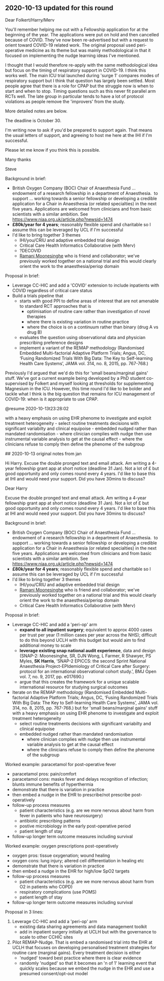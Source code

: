 ## 2020-10-13 updated for this round

Dear Folkert/Harry/Merv

You'll remember helping me out with a Fellowship application for at the beginning of the year. The applications were put on hold and then cancelled because of COVID. They've now been re-advertised but with a request to orient toward COVID-19 related work. The original proposal used peri-operative medicine as its theme but was mainly methodological in that it focused on implementing the nudge learning ideas I've mentioned. 

I thought that I would therefore re-apply with the same methodological idea but focus on the timing of respiratory support in COVID-19. I think this works well. The main ICU trial launched during 'surge 1' compares modes of respiratory support but I think that question has largely been settled. Most people agree that there is a role for CPAP but the struggle now is when to start and when to stop. Timing questions such as this never fit parallel arm RCTs well. The late group in particular tends to have a lot of protocol violations as people remove the 'improvers' from the study.

More detailed notes are below.

The deadline is October 30. 

I'm writing now to ask if you'd be prepared to support again. That means the usual letters of support, and agreeing to host me here at the IHI if I'm successful.

Please let me know if you think this is possible.

Many thanks

Steve

Background in brief:
- British Oxygen Company (BOC) Chair of Anaesthesia Fund ... endowment of a research fellowship in a department of Anaesthesia.   to support ... working towards a senior fellowship or developing a credible application for a Chair in Anaesthesia (or related specialties) in the next five years. Applications are welcomed from clinicians and from basic scientists with a similar ambition. See https://www.niaa.org.uk/article.php?newsid=1474
- **£80k/year for 4 years**; reasonably flexible spend and charitable so I assume this can be leveraged by UCL if I'm successful
- I'd like to bring together 3 themes
	- IHI/you/CRIU and adaptive embedded trial design
	- Critical Care Health Informatics Collaborative (with Merv) 
    - ?DECOVID
	- [Ramani Moonesinghe](https://www.ucl.ac.uk/anaesthesia/people/professor-ramani-moonesinghe-frca-mrcp-fficm-mdres) who is friend and collaborator; we've previously worked together on a national trial and this would clearly orient the work to the anaesthesia/periop domain

Proposal in brief:
- Leverage CC-HIC and add a 'COVID' extension to include inpatients with COVID regardless of critical care status
- Build a trials pipeline that 
    - starts with good PPI to define areas of interest that are not amenable to standard RCT approaches
        that is
        - optimisation of routine care rather than investigation of novel therapies
        - where there is existing variation in routine practice
        - where the choice is on a continuum rather than binary (drug A vs drug B) 
    - evaluates the question using observational data and physician prescribing preference designs    
    - implement a variant of the REMAP methodology (Randomised Embedded Multi-factorial Adaptive Platform Trials; Angus, DC, ‘Fusing Randomized Trials With Big Data: The Key to Self-learning Health Care Systems’, JAMA vol. 314, no. 8, 2015, pp. 767-768.)

Previously I'd argued that we'd do this for 'small beans/marginal gains' stuff. We've got a current example being developed by a PhD student co-supervised by Folkert and myself looking at thresholds for supplementing Magnesium in the ICU. However, this time round I'd like to be bolder and tackle what I think is the big question that remains for ICU management of COVID-19: when is it appropriate to use CPAP.

@resume 2020-10-13t23:28:02

with a heavy emphasis on using EHR phenome to investigate and exploit treatment heterogeneity 
	- select routine treatments decisions with significant variabilty and clinical equipoise
	- embedded nudged rather than mandated randomisation
		- where clinician complies with nudge then use instrumental variable analysis to get at the causal effect
		- where the clinicians refuse to comply then define the phenome of the subgroup


## 2020-10-13 original notes from jan

Hi Harry. Excuse the double pronged text and email attack. Am writing a 4-year fellowship grant app at short notice (deadline 31 Jan). Not a lot of £ but good opportunity and only comes round every 4 years. I'd like to base this at IHI and would need your support. Did you have 30mins to discuss? 

Dear Harry

Excuse the double pronged text and email attack. Am writing a 4-year fellowship grant app at short notice (deadline 31 Jan). Not a lot of £ but good opportunity and only comes round every 4 years. I'd like to base this at IHI and would need your support. Did you have 30mins to discuss? 

Background in brief:
- British Oxygen Company (BOC) Chair of Anaesthesia Fund ... endowment of a research fellowship in a department of Anaesthesia.   to support ... working towards a senior fellowship or developing a credible application for a Chair in Anaesthesia (or related specialties) in the next five years. Applications are welcomed from clinicians and from basic scientists with a similar ambition. See https://www.niaa.org.uk/article.php?newsid=1474
- **£80k/year for 4 years**; reasonably flexible spend and charitable so I assume this can be leveraged by UCL if I'm successful
- I'd like to bring together 3 themes
	- IHI/you/CRIU and adaptive embedded trial design
	- [Ramani Moonesinghe](https://www.ucl.ac.uk/anaesthesia/people/professor-ramani-moonesinghe-frca-mrcp-fficm-mdres) who is friend and collaborator; we've previously worked together on a national trial and this would clearly orient the work to the anaesthesia/periop domain
	- Critical Care Health Informatics Collaborative (with Merv) 


Proposal in brief:
- Leverage CC-HIC and add a 'peri-op' arm
	- **expand to all inpatient surgery**; equivalent to approx 4000 cases per trust per year (1 million cases per year across the NHS); difficult to do this beyond UCLH with this budget but would aim to find additional money to scale
	- **leverage existing snap national audit experience**, data and design (SNAP-2: Moonesinghe, SR, DJN Wong, L Farmer, R Shawyer, PS Myles, **SK Harris**, ‘SNAP-2 EPICCS: the second Sprint National Anaesthesia Project-EPIdemiology of Critical Care after Surgery: protocol for an international observational cohort study.’, BMJ Open vol. 7, no. 9, 2017, pp. e017690.)
	- argue that this creates the framework for a unique scalable international resource for studying surgical outcomes
- Iterate on the REMAP methodology (Randomised Embedded Multi-factorial Adaptive Platform Trials; Angus, DC, ‘Fusing Randomized Trials With Big Data: The Key to Self-learning Health Care Systems’, JAMA vol. 314, no. 8, 2015, pp. 767-768.) but for 'small beans/marginal gains' stuff with a heavy emphasis on using EHR phenome to investigate and exploit treatment heterogeneity 
	- select routine treatments decisions with significant variabilty and clinical equipoise
	- embedded nudged rather than mandated randomisation
		- where clinician complies with nudge then use instrumental variable analysis to get at the causal effect
		- where the clinicians refuse to comply then define the phenome of the subgroup

Worked example: paracetamol for post-operative fever
- paracetamol pros: pain/comfort
- paracetamol cons: masks fever and delays recognition of infection; blunts immune benefits of hyperthermia
- demonstrate that there is variation in practice
- then embed a nudge in the EHR to prescribe/not prescribe post-operatively
- follow-up process measures
	- patient characteristics (e.g. are we more nervous about harm from fever in patients who have neurosurgery)
	- antibiotic prescribing patterns
	- postive microbiology in the early post-operative period
	- patient length of stay 
- follow-up longer term outcome measures including survival


Worked example: oxygen prescriptions post-operatively
- oxygen pros: tissue oxygenation; wound healing
- oxygen cons: lung injury; altered cell differentiation in healing etc
- demonstrate that there is variation in practice
- then embed a nudge in the EHR for high/low SpO2 targets
- follow-up process measures
	- patient characteristics (e.g. are we more nervous about harm from O2 in patients who COPD)
	- respiratory complications (use POMS)
	- patient length of stay 
- follow-up longer term outcome measures including survival

Proposal in 3 lines:
1. Leverage CC-HIC and add a 'peri-op' arm
	- existing data sharing agreements and data management toolkit
	- add in inpatient surgery initially at UCLH but with the governance to scale to other CCHIC sites
2. Pilot REMAP-Nudge. That is embed a randomised trial into the EHR at UCLH that focuses on developing personalised treatment strategies for routine care (marginal gains). Every treatment decision is either 
	- 'nudged' toward best practice where there is clear evidence
	- randomly 'nudged' so that it becomes an 'n of 1' learning event that quickly scales because we embed the nudge in the EHR and use a presumed consent/opt-out model

